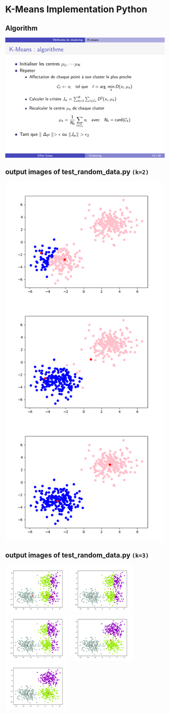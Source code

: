 # K-Means Implementation Python

## Algorithm
<img src="k_means_algorithm.png" width="600">

## output images of test_random_data.py ```(k=2)```
<img src="test%20K%20is%202/Figure_1.png" width="500">
<img src="test%20K%20is%202/Figure_2.png" width="500">
<img src="test%20K%20is%202/Figure_3.png" width="500">

## output images of test_random_data.py ```(k=3)```
<img src="test%20K%20is%203/Figure_1.png" width="200">
<img src="test%20K%20is%203/Figure_2.png" width="200">
<img src="test%20K%20is%203/Figure_3.png" width="200">
<img src="test%20K%20is%203/Figure_4.png" width="200">
<img src="test%20K%20is%203/Figure_5.png" width="200">
